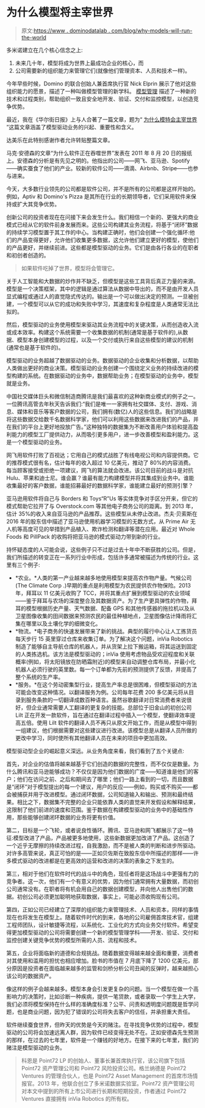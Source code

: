 # 为什么模型将主宰世界

> 原文:[https://www . dominodatalab . com/blog/why-models-will-run-the-world](https://www.dominodatalab.com/blog/why-models-will-run-the-world)

多米诺建立在几个核心信念之上:

1.  未来几十年，模型将成为世界上最成功企业的核心，而
2.  公司需要新的组织能力来管理它们(就像他们管理资本、人员和技术一样)。

今年早些时候，Domino 的联合创始人兼首席执行官 Nick Elprin 展示了他对这些组织能力的愿景，描述了一种叫做模型管理的新学科。 [模型管理](https://www.dominodatalab.com/model-management/) 描述了一种新的技术和过程类别，帮助组织一致且安全地开发、验证、交付和监控模型，以创造竞争优势。

最近，我在《华尔街日报》上与人合著了一篇文章，题为“ [为什么模特会主宰世界](https://www.wsj.com/articles/models-will-run-the-world-1534716720) ”这篇文章涵盖了模型驱动业务的兴起、重要性和含义。

达美乐在此特别感谢作者允许转贴整篇文章。

马克·安德森的文章“为什么软件正在吞噬世界”发表在 2011 年 8 月 20 日的报纸上。安德森的分析是有先见之明的。他指出的公司——网飞、亚马逊、Spotify——确实蚕食了他们的产业。较新的软件公司——滴滴、Airbnb、Stripe——也参与进来。

今天，大多数行业领先的公司都是软件公司，并不是所有的公司都是这样开始的。例如，Aptiv 和 Domino's Pizza 是其所在行业的长期领导者，它们采用软件来保持或扩大其竞争优势。

创新公司的投资者现在在问接下来会发生什么。我们相信一个新的、更强大的商业模式已经从它的软件前身发展而来。这些公司构建其业务流程，将基于“闭环”数据的持续学习模型置于其工作的中心。当构建正确时，他们会创建一个强化循环:他们的产品变得更好，允许他们收集更多数据，这允许他们建立更好的模型，使他们的产品更好，并继续前进。这些都是模型驱动的业务。它们是由各行各业的在职者和初创者创造的。

> 如果软件吃掉了世界，模型将会管理它。

关于人工智能和大数据的炒作并不缺乏，但模型是这些工具背后真正力量的来源。模型是一个决策框架，其中的逻辑是通过算法从数据中导出的，而不是由开发人员显式编程或通过人的直觉隐式传达的。输出是一个可以做出决定的预测。一旦被创建，一个模型可以从它的成功和失败中学习，其速度和复杂程度是人类通常无法比拟的。

然后，模型驱动的业务使用模型来驱动其业务流程中的关键决策，从而创造收入流或成本效率。构建这个系统需要一个收集数据的机制(通常是基于软件的),从数据、模型本身创建模型的过程，以及一个交付或执行来自这些模型的建议的机制(通常也是基于软件的)。

模型驱动的业务超越了数据驱动的业务。数据驱动的企业收集和分析数据，以帮助人类做出更好的商业决策。模型驱动的业务创建一个围绕定义业务的持续改进的模型构建的系统。在数据驱动的业务中，数据帮助业务；在模型驱动的业务中，模型就是业务。

中国社交媒体巨头和微信制造商腾讯是我们最喜欢的这种新商业模式的例子之一。一位腾讯高管去年秋天告诉我们:“我们是唯一一家拥有社交媒体、支付、游戏、消息、媒体和音乐等客户数据的公司，我们拥有(数亿)人的这些信息。我们的战略是将这些数据交给数千名数据科学家，他们可以利用这些数据来改进我们的产品，并在我们的平台上更好地投放广告。”这种独特的数据集为不断改善用户体验和提高盈利能力的模型工厂提供动力，从而吸引更多用户，进一步改善模型和盈利能力。这是一个模型驱动的业务。

网飞用软件打败了百视达；它用自己的模式战胜了有线电视公司和内容提供商。它的推荐模式很有名，估计每年的收入超过 10 亿美元，推动了 80%的内容消费。每当顾客接受或拒绝一项建议，网飞的算法就会改进。该公司目前的战斗是对抗 Hulu、苹果和迪士尼。谁会赢？谁最有能力构建模型并将其集成到业务中。谁能收集最好的客户数据，谁能招募最好的数据科学家，谁能建立最好的预测引擎？

亚马逊用软件将自己与 Borders 和 Toys“R”Us 等实体竞争对手区分开来，但它的模式帮助它拉开了与 Overstock.com 等其他电子商务公司的距离。到 2013 年，估计 35%的收入来自亚马逊的产品推荐。这些模型从未停止改进。杰夫·贝索斯在 2016 年的股东信中描述了亚马逊使用机器学习模型的无数方式，从 Prime Air 无人机等高度可见的举措到产品植入、欺诈检测和翻译等潜在应用。最近对 Whole Foods 和 PillPack 的收购将把亚马逊的模式驱动力带到新的行业。

持怀疑态度的人可能会说，这些例子只不过是过去十年中不断获胜的公司。但是，我们所描述的转变正在一系列行业中形成，包括许多通常被描述为传统的行业。这里有三个例子:

*   *农业。*人类的第一产业越来越多地使用模型来提高农作物产量。气候公司(The Climate Corp .)早期的重点是利用模型为农民提供农作物保险。2013 年，拜耳以 11 亿美元收购了 TCC，并将其重点扩展到模型驱动的农业领域——鉴于拜耳与农场的深度整合及其数据资产。为了生产更具弹性的作物，拜耳的模型根据历史产量、天气数据、配备 GPS 和其他传感器的拖拉机以及从卫星图像收集的田间数据来预测农民的最佳种植地点，卫星图像估计降雨将汇集在哪里以及土壤化学的细微变化。
*   *物流。*电子商务的快速发展带来了新的挑战。典型的履行中心让人工拣货员每天步行 15 英里穿过仓库来收集订单。为了解决这个问题，inVia Robotics 制造了能够自主导航仓库的机器人，并从货架上拉下搬运箱，将其运送到固定的人类拣选机。该方法是模型驱动的；inVia 使用考虑物品受欢迎程度和关联概率(例如，将太阳镜放在防晒霜附近)的模型来自动调整仓库布局，并最小化机器人必须行驶的英里数。每一个订单都为先前的预测提供了反馈，并提高了整个系统的生产率。
*   *服务。*在这个劳动密集型行业，提高生产率总是很困难，但模型驱动的方法可能会改变这种情况。以翻译服务为例。公司每年花费 200 多亿美元将从目录到服务条款的一切翻译成数百种语言。虽然谷歌翻译对日常消费者来说很好，但企业通常需要人工翻译的更复杂的技能。总部位于旧金山的初创公司 Lilt 正在开发一款软件，旨在通过在翻译过程中插入一个模型，使翻译效率提高五倍。使用 Lilt 软件的翻译人员不再只从原文开始工作，而是从模型中得到一组建议，他们根据需要对这些建议进行改进。该模型总是从翻译人员所做的更改中学习，同时使所有其他翻译人员在未来的项目中更加高效。

模型驱动型企业的崛起意义深远。从业务角度来看，我们看到了五个关键点:

首先，对企业的估值将越来越基于它们创造的数据的完整性，而不仅仅是数量。为什么腾讯和亚马逊能够成功？不仅仅是因为他们数据的广度——知道谁是他们的客户；他们在访问之前、之后和期间去了哪里；他们一路上看到的一切，而且数据是“闭环”对于模型提出的每一个建议，用户的反应——例如，购买或不购买——都会被捕获并用于改进模型。通过闭环数据，公司知道输入和输出、预测和最终结果。相比之下，数据集不完整的企业只能依靠人类的直觉来开发假设和解释结果，这限制了他们前进的速度和范围。鉴于数据在构建模型驱动的业务中的基础性作用，那些能够创建闭环数据的业务将更有价值。

第二，目标是一个飞轮，或者说良性循环。腾讯、亚马逊和网飞都展示了这一特征:模型改进了产品，产品被更多地使用，这些新数据更加改进了产品。这创造了一个近乎无摩擦的持续改进过程，自我激励，而不是被人类的判断和进步所驱动。对许多高管来说，真正可怕的是——正如贝佐斯在致股东信中所描述的那样——许多模式驱动的改进都是在更高效的运营和改进的决策的表象之下发生的。

第三，相对于他们在软件时代的战斗中的角色，现任者将是这场战斗中更强有力的竞争者。这一次，他们有一个有意义的优势，因为他们通常拥有大量数据，而初创公司通常没有。在职者将有机会用自己的数据创建模型，并向他人出售他们的数据。初创公司必须更加聪明地获取数据，事实上，可能必须收购现有公司。

第四，正如公司已经建立了深厚的组织能力来管理技术、人员和资本，同样的事情现在也将发生在模型上。随着软件时代的到来，各地的公司雇佣首席技术官，组建工程师团队，设计敏捷等流程，以系统化、工业化的方式向业务交付软件。希望变得更加模型驱动的公司将需要创建一个新的模型管理学科——开发、验证、交付和监控创建关键竞争优势的模型所需的人员、流程和技术。

第五，企业将面临新的道德和合规挑战。随着数据变得越来越全面和重要，消费者对其使用和滥用的担忧也相应增加。脸书的市值在 7 月底下降了 1200 亿美元，部分原因是投资者在面临越来越多的监管和剑桥分析公司丑闻的反弹时，越来越担心该公司的数据资产。

像这样的例子会越来越多。模型本身会引发更复杂的问题。当一个模型在做一个高影响力的决策时，比如诊断一种疾病，提供一笔贷款，或者录取一个学生上大学，我们必须将模型保持在什么样的准确度标准？公平、问责和透明度问题既是哲学问题，也是商业问题，因为犯了错误的公司将失去客户的信任，并承担重大责任。

软件继续蚕食世界，但昨天的优势是今天的赌注。在寻找竞争优势的过程中，模型驱动的公司将会加速远离人群，因为软件已经变得无处不在。正如安德森先生预测的那样，在过去的七年里，软件是一个赚钱的好地方。在接下来的七年里，我们的赌注是模型驱动的业务。

> 科恩是 Point72 LP 的创始人、董事长兼首席执行官，该公司旗下包括 Point72 资产管理公司和 Point72 风险投资公司。格兰纳德是 Point72 Ventures 的管理合伙人，也是 Point72 Asset Management 的首席市场情报官。2013 年，他联合创立了多米诺数据实验室。Point72 资产管理公司对本文中提到的所有上市公司进行长期和短期投资，作者通过 Point72 Ventures 直接拥有 inVia Robotics 的所有权。